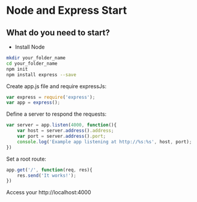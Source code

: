 # Node and Express Start

## What do you need to start?

- Install Node

```sh
mkdir your_folder_name
cd your_folder_name
npm init
npm install express --save
```

Create app.js file and require expressJs:

```javascript
var express = require('express');
var app = express();
```

Define a server to respond the requests:

```javascript
var server = app.listen(4000, function(){
	var host = server.address().address;
	var port = server.address().port;
	console.log('Example app listening at http://%s:%s', host, port);
})
```

Set a root route:

```javascript
app.get('/', function(req, res){
	res.send('It works!');
})
```

Access your http://localhost:4000